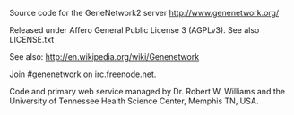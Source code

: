 Source code for the GeneNetwork2 server http://www.genenetwork.org/

Released under Affero General Public License 3 (AGPLv3). See also
LICENSE.txt

See also: http://en.wikipedia.org/wiki/Genenetwork

Join #genenetwork on irc.freenode.net.

Code and primary web service managed by Dr. Robert W. Williams and the
University of Tennessee Health Science Center, Memphis TN, USA. 
